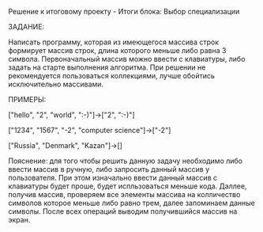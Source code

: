Решение к итоговому проекту - Итоги блока: Выбор специализации


ЗАДАНИЕ:

Написать программу, которая из имеющегося массива строк формирует массив строк, длина которого меньше либо равна 3 символа. Первоначальный массив можно ввести с клавиатуры, либо задать на старте выполнения алгоритма. При решении не рекомендуется пользоваться коллекциями, лучше обойтись исключительно массивами.

ПРИМЕРЫ:

["hello", "2", "world", ":-)"]->["2", ":-)"]

["1234", "1567", "-2", "computer science"]->["-2"]

["Russia", "Denmark", "Kazan"]->[]

Пояснение: для того чтобы решить данную задачу необходимо либо ввести массив в ручную, либо запросить данный массив у пользователя. При этом изначально ввести данный массив с клавиатуры будет проше, будет испльзоваться меньше кода. Даллее, получив массив, проверяем все элементы массива на колличество символов которое меньше либо равно трем, далее запоминаем данные символы. После всех операций выводим получившийся массив на экран.
